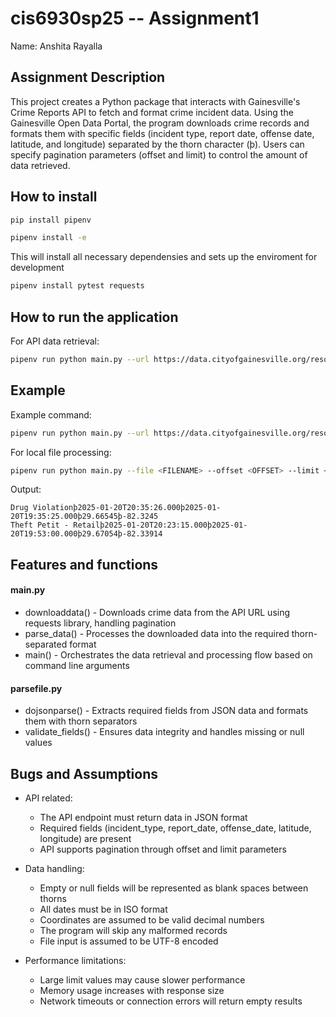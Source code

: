 # cis6930sp25 -- Assignment1

Name: Anshita Rayalla

## Assignment Description

This project creates a Python package that interacts with Gainesville's Crime Reports API to fetch and format crime incident data. Using the Gainesville Open Data Portal, the program downloads crime records and formats them with specific fields (incident type, report date, offense date, latitude, and longitude) separated by the thorn character (þ). Users can specify pagination parameters (offset and limit) to control the amount of data retrieved.

## How to install

```bash
pip install pipenv
```
```bash
pipenv install -e
```
This will install all necessary dependensies and sets up the enviroment for development
```bash
pipenv install pytest requests
```

## How to run the application

For API data retrieval:
```bash
pipenv run python main.py --url https://data.cityofgainesville.org/resource/gvua-xt9q.json --offset <OFFSET> --limit <LIMIT>
```

## Example

Example command:
```bash
pipenv run python main.py --url https://data.cityofgainesville.org/resource/gvua-xt9q.json --offset 0 --limit 5
```

For local file processing:
```bash
pipenv run python main.py --file <FILENAME> --offset <OFFSET> --limit <LIMIT>
```

Output:
```
Drug Violationþ2025-01-20T20:35:26.000þ2025-01-20T19:35:25.000þ29.66545þ-82.3245
Theft Petit - Retailþ2025-01-20T20:23:15.000þ2025-01-20T19:53:00.000þ29.67054þ-82.33914
```

## Features and functions

#### main.py
- downloaddata() - Downloads crime data from the API URL using requests library, handling pagination
- parse_data() - Processes the downloaded data into the required thorn-separated format
- main() - Orchestrates the data retrieval and processing flow based on command line arguments

#### parsefile.py
- dojsonparse() - Extracts required fields from JSON data and formats them with thorn separators
- validate_fields() - Ensures data integrity and handles missing or null values

## Bugs and Assumptions

* API related:
  - The API endpoint must return data in JSON format
  - Required fields (incident_type, report_date, offense_date, latitude, longitude) are present
  - API supports pagination through offset and limit parameters

* Data handling:
  - Empty or null fields will be represented as blank spaces between thorns
  - All dates must be in ISO format
  - Coordinates are assumed to be valid decimal numbers
  - The program will skip any malformed records
  - File input is assumed to be UTF-8 encoded

* Performance limitations:
  - Large limit values may cause slower performance
  - Memory usage increases with response size
  - Network timeouts or connection errors will return empty results
